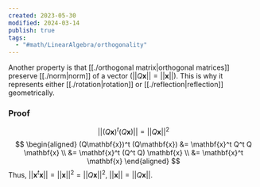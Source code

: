 ```yaml
---
created: 2023-05-30
modified: 2024-03-14
publish: true
tags:
  - "#math/LinearAlgebra/orthogonality"
---
```

Another property is that [[./orthogonal matrix|orthogonal matrices]] preserve [[./norm|norm]] of a vector ($||Q\mathbf{x}|| = ||\mathbf{x}||$). This is why it represents either [[./rotation|rotation]] or [[./reflection|reflection]] geometrically.
### Proof
$$
||(Q\mathbf{x})^t (Q\mathbf{x})|| = ||Q\mathbf{x}||^2
$$
$$
\begin{aligned}
(Q\mathbf{x})^t (Q\mathbf{x})
&= \mathbf{x}^t Q^t Q \mathbf{x} \\
&= \mathbf{x}^t (Q^t Q) \mathbf{x} \\
&= \mathbf{x}^t \mathbf{x}
\end{aligned}
$$
Thus, $||\mathbf{x}^t\mathbf{x}|| = ||\mathbf{x}||^2 = ||Q\mathbf{x}||^2$, $||\mathbf{x}|| = ||Q\mathbf{x}||$.